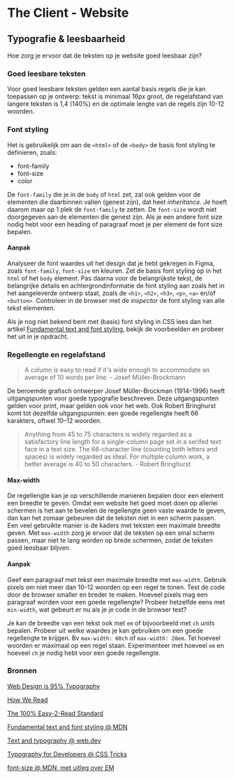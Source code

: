 # The Client - Website

## Typografie & leesbaarheid

Hoe zorg je ervoor dat de teksten op je website goed leesbaar zijn?

### Goed leesbare teksten

Voor goed leesbare teksten gelden een aantal basis regels die je kan toepassen op je ontwerp: tekst is minimaal 16px groot, de regelafstand van langere teksten is 1,4 (140%) en de optimale lengte van de regels zijn 10-12 woorden.


### Font styling

Het is gebruikelijk om aan de `<html>` of de `<body>` de basis font styling te definieren, zoals:  
- font-family
- font-size
- color

De `font-family` die je in de `body` of `html` zet, zal ook gelden voor de elementen die daarbinnen vallen (genest zijn), dat heet *inheritance*. Je hoeft daarom maar op 1 plek de `font-family` te zetten. De `font-size` wordt niet doorgegeven aan de elementen die genest zijn. Als je een andere font size nodig hebt voor een heading of paragraaf moet je per element de font size bepalen. 

#### Aanpak
Analyseer de font waardes uit het design dat je hebt gekregen in Figma, zoals `font-family`, `font-size` en kleuren. Zet de basis font styling op in het `html` of het `body` element. Pas daarna voor de belangrijkste tekst, de belangrijke details en achtergrondinformatie de font styling aan zoals het in het aangeleverde ontwerp staat, zoals de `<h1>`, `<h2>`, `<h3>`,  `<p>`, `<a>` en/of `<button>`. Controleer in de browser met de *inspector* de font styling van alle tekst elementen.

Als je nog niet bekend bent met (basis) font styling in CSS lees dan het artikel [Fundamental text and font styling](https://developer.mozilla.org/en-US/docs/Learn/CSS/Styling_text/Fundamentals), bekijk de voorbeelden en probeer het uit in je opdracht.

### Regellengte en regelafstand

> A column is easy to read if it's wide enough to accommodate an average of 10 words per line. - Josef Müller-Brockmann

De beroemde grafisch ontwerper Josef Müller-Brockman (1914–1996) heeft uitgangspunten voor goede typografie beschreven. Deze uitgangspunten gelden voor print, maar gelden ook voor het web. Ook Robert Bringhurst komt tot dezelfde uitgangspunten: een goede regellengte heeft 66 karakters, oftwel 10–12 woorden.

> Anything from 45 to 75 characters is widely regarded as a satisfactory line length for a single-column page set in a serifed text face in a text size. The 66-character line (counting both letters and spaces) is widely regarded as ideal. For multiple column work, a better average is 40 to 50 characters. - Robert Bringhurst 

#### Max-width
De regellengte kan je op verschillende manieren bepalen door een element een breedte te geven. Omdat een website het goed moet doen op allerlei schermen is het aan te bevelen de regellengte geen vaste waarde te geven, dan kan het zomaar gebeuren dat de teksten niet in een scherm passen. Een veel gebruikte manier is de kaders met teksten een maximale breedte geven. Met `max-width` zorg je ervoor dat de teksten op een smal scherm passen, maar niet te lang worden op brede schermen, zodat de teksten goed leesbaar blijven. 

#### Aanpak
Geef een paragraaf met tekst een maximale breedte met `max-width`. Gebruik pixels om niet meer dan 10–12 woorden op een regel te tonen. Test de code door de browser smaller en breder te maken. Hoeveel pixels mag een paragraaf worden voor een goede regellengte? Probeer hetzelfde eens met `min-width`, wat gebeurt er nu als je je code in de browser test?

Je kan de breedte van een tekst ook met `em` of bijvoorbeeld met `ch` _units_ bepalen. Probeer uit welke waardes je kan gebruiken om een goede regellengte te krijgen. Bv `max-width: 60ch` of `max-width: 20em`. Tel hoeveel woorden er maximaal op een regel staan. Experimenteer met hoeveel `em` en hoeveel `ch` je nodig hebt voor een goede regellengte.

### Bronnen

[Web Design is 95% Typography](https://web.archive.org/web/20191218153545/https://ia.net/topics/the-web-is-all-about-typography-period)

[How We Read](https://alistapart.com/article/how-we-read)

[The 100% Easy-2-Read Standard](https://web.archive.org/web/20200114014936/https://ia.net/topics/100e2r)

[Fundamental text and font styling @ MDN](https://developer.mozilla.org/en-US/docs/Learn/CSS/Styling_text/Fundamentals)

[Text and typography @ web.dev](https://web.dev/learn/css/typography)

[Typography for Developers @ CSS Tricks](https://css-tricks.com/typography-for-developers/)

[font-size @ MDN, met uitleg over EM](https://developer.mozilla.org/en-US/docs/Web/CSS/font-size)
